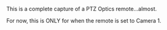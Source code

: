 This is a complete capture of a PTZ Optics remote...almost.

For now, this is ONLY for when the remote is set to Camera 1.
